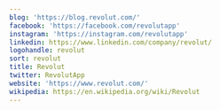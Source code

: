 ```yaml
---
blog: 'https://blog.revolut.com/'
facebook: 'https://facebook.com/revolutapp'
instagram: 'https://instagram.com/revolutapp'
linkedin: https://www.linkedin.com/company/revolut/
logohandle: revolut
sort: revolut
title: Revolut
twitter: RevolutApp
website: 'https://www.revolut.com/'
wikipedia: https://en.wikipedia.org/wiki/Revolut
---
```


